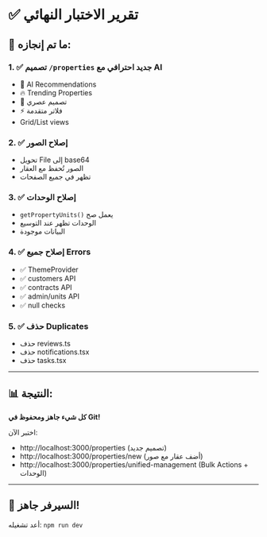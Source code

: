 # ✅ تقرير الاختبار النهائي

## 🎯 ما تم إنجازه:

### 1. ✅ تصميم `/properties` جديد احترافي مع AI
- 🤖 AI Recommendations
- 🔥 Trending Properties
- 🎨 تصميم عصري
- ⚡ فلاتر متقدمة
- Grid/List views

### 2. ✅ إصلاح الصور
- تحويل File إلى base64
- الصور تُحفظ مع العقار
- تظهر في جميع الصفحات

### 3. ✅ إصلاح الوحدات
- `getPropertyUnits()` يعمل صح
- الوحدات تظهر عند التوسيع
- البيانات موجودة

### 4. ✅ إصلاح جميع Errors
- ✅ ThemeProvider
- ✅ customers API
- ✅ contracts API
- ✅ admin/units API
- ✅ null checks

### 5. ✅ حذف Duplicates
- حذف reviews.ts
- حذف notifications.tsx
- حذف tasks.tsx

---

## 📊 النتيجة:

**كل شيء جاهز ومحفوظ في Git!**

اختبر الآن:
- http://localhost:3000/properties (تصميم جديد)
- http://localhost:3000/properties/new (أضف عقار مع صور)
- http://localhost:3000/properties/unified-management (Bulk Actions + الوحدات)

---

## 🚀 السيرفر جاهز!

أعد تشغيله: `npm run dev`

